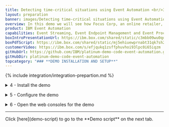 ```yaml
---
title: Detecting time-critical situations using Event Automation <br/>300-level live demo
layout: preparation
banner: images/Detecting time-critical situations using Event Automation banner 300 Prep 12-13-23.jpg
overview: In this demo we will see how Focus Corp, an online retailer, uses Event Automation to capitalize on time-sensitive revenue opportunities.
product: IBM Event Automation
capabilities: Event Streaming, Event Endpoint Management and Event Processing 
boxIntroPresentationUrl: https://ibm.box.com/shared/static/c3mbb09wu0qd6ifdphxp8fybw33glodt.pptx
boxPdfScript: https://ibm.box.com/shared/static/mj5ehiuewprnabt31qk7sh2qlpqf5ago.pdf
customerVideo: https://ibm.box.com/s/efjqukq1zsffphuvhoi93lpc0i65iqzm
gitHubUrl: https://github.com/IBM/platinum-demo-code-event-automation.git
gitHubDir: platinum-demo-code-event-automation
topcategory: "### **DEMO INSTALLATION AND SETUP**"
---
```


{% include integration/integration-prepartion.md %}

<span id="installDemo"></span>

<details markdown="1">

<summary>4 - Install the demo</summary>

1. To deploy the demo run:

   ```./deployWithConnector.sh```

   This will automatically deploy the resources into the CP4I namespace.


2. The deployment will take approximately 20-45 minutes to install. Wait for the deployment to complete. The URL and credentials will be shown once the installation is complete. 

   <img src="images/prep-401.png" width="800" />

   If you need to recall this information please use the getURL.sh command: 

   ```getURL.sh```

   <img src="images/prep-402.png" width="800" />


**[Go to top](#top)**

<br/><br/>

</details>

<span id="configureDemo"></span>

<details markdown="1">

<summary>5 - Configure the demo</summary>

The installation of the demo has not imported the event streams into the Event Management console. This must be completed manually. 

1. Open the Event Management console using the URL outputted in the previous step. Click on the **topic** (1) icon and select the **Add topic** (2) button.      
   <img src="../300-integration-using-event-automation-to-create-kafka-streams-from-ibm-mq/images/1-6-ViewTopics.png" width="800" /> 

2. Click **Add new cluster**.        
   <img src="../300-integration-using-event-automation-to-create-kafka-streams-from-ibm-mq/images/1-6-AddClusterWizard.png" width="800" /> 

3. Specify **IBM Event Streams** (1) for the cluster name and click **Next** (2).      
   <img src="../300-integration-using-event-automation-to-create-kafka-streams-from-ibm-mq/images/1-6-ClusterName.png" width="800" /> 

4. Specify **ademo-es-kafka-bootstrap.cp4i.svc:9095** (1) for the servers field and click **Next** (2).     
   <img src="../300-integration-using-event-automation-to-create-kafka-streams-from-ibm-mq/images/1-6-ClusterAddress.png" width="800" /> 

5. Check the **Accept all certificates** (1) box and click **Next** (2).      
   <img src="../300-integration-using-event-automation-to-create-kafka-streams-from-ibm-mq/images/1-6-ClusterCert.png" width="800" /> 

6. Specify **es-admin** (1) for the username, use the value outputted in the preparation section for the password (2), and click **Add cluster** (3).       
   <img src="../300-integration-using-event-automation-to-create-kafka-streams-from-ibm-mq/images/1-6-ClusterCredentials.png" width="800" /> 

7. Select **IBM Event Streams** (1) and click **Next** (2).      
   <img src="../300-integration-using-event-automation-to-create-kafka-streams-from-ibm-mq/images/1-6-ClusterSelection.png" width="800" /> 

8. Check **CUSTOMERS** (1) and **ORDERS** (2), and click **Add topic** (2).        
   <img src="../300-integration-using-event-automation-to-create-kafka-streams-from-ibm-mq/images/1-6-SelectTopics.png" width="800" /> 

9. Click on the **CUSTOMERS** (1) topic.       
   <img src="../300-integration-using-event-automation-to-create-kafka-streams-from-ibm-mq/images/1-7-SelectCustomerTopic.png" width="800" /> 

10. Click on the **Edit information** (1) button.       
    <img src="../300-integration-using-event-automation-to-create-kafka-streams-from-ibm-mq/images/1-7-EditCustomer.png" width="800" /> 

11. Enter **Events generated by the customer management system. A new event is created for each new user registration.** (1) as the description.           
    <img src="../300-integration-using-event-automation-to-create-kafka-streams-from-ibm-mq/images/1-7-CustomerDescription.png" width="800" />

12. Scroll down and enter **customer** (1) as a tag and **customerservice@focus.corp** (2) as the contact email.          
    <img src="../300-integration-using-event-automation-to-create-kafka-streams-from-ibm-mq/images/1-7-CustomerContact.png" width="800" /> 

13. Select the **Event information** tab, scroll down to the sample message text box (2) and copy the content from below, and click **Save** (3).         
    <inline-code code="{<br/>&nbsp;&nbsp;&quot;customerid&quot;: &quot;acb3eb65-98a1-45c2-84d4-f5df157862b4&quot;,<br/>&nbsp;&nbsp;&quot;customername&quot;: &quot;Emilio Quitzon&quot;,<br/>&nbsp;&nbsp;&quot;registered&quot;: &quot;2023-10-24 19:20:35.638&quot;<br/>}"></inline-code>       
    <img src="../300-integration-using-event-automation-to-create-kafka-streams-from-ibm-mq/images/1-7-SampleCustomer.png" width="800" /> 

14. Select the **Options** (1) tab and click on the **Create Option +** (2) button.     
    <img src="../300-integration-using-event-automation-to-create-kafka-streams-from-ibm-mq/images/1-7-OptionsCustomer.png" width="800" />

15. Enter **Customer Access** (1) as the option name, **Customer** (2) as the alias, **Self-service access to customer event stream** (3) as the description and click **Next** (4).       
    <img src="../300-integration-using-event-automation-to-create-kafka-streams-from-ibm-mq/images/1-7-OptionsCreateCustomer.png" width="800" /> 

16. Click **Next**.     
    <img src="../300-integration-using-event-automation-to-create-kafka-streams-from-ibm-mq/images/1-7-OptionsCreateControlsCustomer.png" width="800" />

17. Click **Publish**.       
    <img src="../300-integration-using-event-automation-to-create-kafka-streams-from-ibm-mq/images/1-7-PublishCustomer.png" width="800" />

18. Check the **production** (1) checkbox and click **Save** (2).       
    <img src="../300-integration-using-event-automation-to-create-kafka-streams-from-ibm-mq/images/1-7-OptionsSaveCustomer.png" width="800" />

19. Select the **topics** (1) icon and click on the **ORDERS** (2) topic.            
    <img src="../300-integration-using-event-automation-to-create-kafka-streams-from-ibm-mq/images/1-7-SelectOrderTopic.png" width="800" /> 

20. Click on the **Edit information** (1) button.           
    <img src="../300-integration-using-event-automation-to-create-kafka-streams-from-ibm-mq/images/1-7-EditOrder.png" width="800" /> 
    
21. Enter **Events from the Focus Corp order management system. An event will be emitted for every new order that is made.** (1) as the description.           
    <img src="../300-integration-using-event-automation-to-create-kafka-streams-from-ibm-mq/images/1-7-OrderDescription.png" width="800" /> 

22. Scroll down and enter **order** (1) as a tag and **orders@focus.corp** (2) as the contact email.         
    <img src="../300-integration-using-event-automation-to-create-kafka-streams-from-ibm-mq/images/1-7-OrderContact.png" width="800" /> 

23. Select the **Event information** tab, scroll down to the sample message text box (2) and copy the content from below, and click **Save** (3).        
    <inline-code code="{<br/>&nbsp;&nbsp;&quot;quantity&quot;: 9,<br/>&nbsp;&nbsp;&quot;price&quot;: 197.09,<br/>&nbsp;&nbsp;&quot;customerid&quot;: &quot;a7d1586b-ced1-462f-9e44-14e9e5013540&quot;,<br/>&nbsp;&nbsp;&quot;description&quot;: &quot;Composite Oversize 28in Tennis Racket&quot;,<br/>&nbsp;&nbsp;&quot;id&quot;: &quot;1eba7af9-b748-4754-b750-3459e589dccf&quot;,<br/>&nbsp;&nbsp;&quot;region&quot;: &quot;EMEA&quot;,<br/>&nbsp;&nbsp;&quot;ordertime&quot;: &quot;2023-10-24 19:26:04.839&quot;,<br/>&nbsp;&nbsp;&quot;customer&quot;: &quot;Reed McKenzie DDS&quot;<br/>}"></inline-code>     
    <img src="../300-integration-using-event-automation-to-create-kafka-streams-from-ibm-mq/images/1-7-SampleOrder.png" width="800" /> 

24. Select the **Options** (1) tab and click on the **Create Option +** (2) button.        
    <img src="../300-integration-using-event-automation-to-create-kafka-streams-from-ibm-mq/images/1-7-OptionsOrder.png" width="800" />

25. Enter **Order Access** (1) as the option name, **Order** (2) as the alias, **Self-service access to orders event stream** (3) as the description and click **Next** (4).         
    <img src="../300-integration-using-event-automation-to-create-kafka-streams-from-ibm-mq/images/1-7-OptionsCreateOrders.png" width="800" />

26. Click **Next**.        
    <img src="../300-integration-using-event-automation-to-create-kafka-streams-from-ibm-mq/images/1-7-OptionsCreateControlsOrder.png" width="800" /> 
    
27. Click **Publish**.        
    <img src="../300-integration-using-event-automation-to-create-kafka-streams-from-ibm-mq/images/1-7-PublishOrder.png" width="800" />

28. Check the **production** (1) checkbox and click **Save** (2).      
    <img src="../300-integration-using-event-automation-to-create-kafka-streams-from-ibm-mq/images/1-7-OptionsSaveOrder.png" width="800" />

**[Go to top](#top)**

<br/><br/>

</details>

<span id="openConsoles"></span>

<details markdown="1">

<summary>6 - Open the web consoles for the demo</summary>

1. In preparation for running the demo open the Event Streams, Event Endpoint Management and Event Processing consoles using the supplied credentials. We have also created a scratch pad that you may find useful while running the demo. It contains space for all the username and passwords outputted above, and the text that you need to copy and paste within the demo. You can find this file [here](../300-integration-event-automation-common/scratch-pad).
<br/>

Your have completed the demo setup.

<br/>

**[Go to top](#top)**

<br/><br/>

</details>
<hr/>
Click [here](demo-script) to go to the **Demo script** on the next tab.
